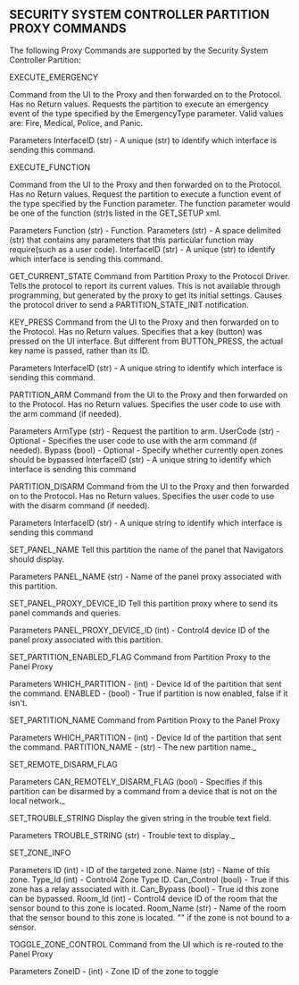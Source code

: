 ## SECURITY SYSTEM CONTROLLER PARTITION PROXY COMMANDS

The following Proxy Commands are supported by the Security System Controller Partition:











EXECUTE_EMERGENCY

Command from the UI to the Proxy and then forwarded on to the Protocol. Has no Return values. Requests the partition to execute an emergency event of the type specified by the EmergencyType parameter. Valid values are: Fire, Medical, Police, and Panic.

Parameters
InterfaceID (str) - A unique (str) to identify which interface is sending this command.


EXECUTE_FUNCTION

Command from the UI to the Proxy and then forwarded on to the Protocol. Has no Return values. Request the partition to execute a function event of the type specified by the Function parameter. The function parameter would be one of the function (str)s listed in the GET_SETUP xml.

Parameters
Function (str) - Function.
Parameters (str) - A space delimited (str) that contains any parameters that this particular function may require(such as a user code).
InterfaceID (str) - A unique (str) to identify which interface is sending this command.



GET_CURRENT_STATE
Command from Partition Proxy to the Protocol Driver. Tells the protocol to report its current values. This is not available through programming, but generated by the proxy to get its initial settings. Causes the protocol driver to send a PARTITION_STATE_INIT notification.


KEY_PRESS
Command from the UI to the Proxy and then forwarded on to the Protocol. Has no Return values. Specifies that a key (button) was pressed on the UI interface. But different from BUTTON_PRESS, the actual key name is passed, rather than its ID.

Parameters
InterfaceID (str) - A unique string to identify which interface is sending this command.


PARTITION_ARM
Command from the UI to the Proxy and then forwarded on to the Protocol. Has no Return values. Specifies the user code to use with the arm command (if needed).

Parameters
ArmType (str) - Request the partition to arm.
UserCode (str) - Optional - Specifies the user code to use with the arm command (if needed).
Bypass (bool) - Optional - Specify whether currently open zones should be bypassed
InterfaceID (str) - A unique string to identify which interface is sending this command


PARTITION_DISARM
Command from the UI to the Proxy and then forwarded on to the Protocol. Has no Return values. Specifies the user code to use with the disarm command (if needed).

Parameters
InterfaceID (str) - A unique string to identify which interface is sending this command



SET_PANEL_NAME
Tell this partition the name of the panel that Navigators should display.

Parameters
PANEL_NAME (str) - Name of the panel proxy associated with this partition.


SET_PANEL_PROXY_DEVICE_ID
Tell this partition proxy where to send its panel commands and queries.

Parameters
PANEL_PROXY_DEVICE_ID (int) - Control4 device ID of the panel proxy associated with this partition.



SET_PARTITION_ENABLED_FLAG
Command from Partition Proxy to the Panel Proxy

Parameters
WHICH_PARTITION - (int) - Device Id of the partition that sent the command.
ENABLED - (bool) - True if partition is now enabled, false if it isn't.


SET_PARTITION_NAME
Command from Partition Proxy to the Panel Proxy

Parameters
WHICH_PARTITION - (int) - Device Id of the partition that sent the command.
PARTITION_NAME - (str) - The new partition name._


SET_REMOTE_DISARM_FLAG

Parameters
CAN_REMOTELY_DISARM_FLAG  (bool) - Specifies if this partition can be disarmed by a command from a device that is not on the local network._


SET_TROUBLE_STRING
Display the given string in the trouble text field.

Parameters
TROUBLE_STRING (str) - Trouble text to display._

SET_ZONE_INFO

Parameters
ID (int) - ID of the targeted zone.
Name (str) - Name of this zone.
Type_Id (int) - Control4 Zone Type ID.
Can_Control (bool) - True if this zone has a relay associated with it.
Can_Bypass (bool) - True id this zone can be bypassed.
Room_Id (int) - Control4 device ID of the room that the sensor bound to this zone is located.
Room_Name (str) - Name of the room that the sensor bound to this zone is located. "" if the zone is not bound to a sensor.



TOGGLE_ZONE_CONTROL
Command from the UI which is re-routed to the Panel Proxy

Parameters
ZoneID - (int) - Zone ID of the zone to toggle
